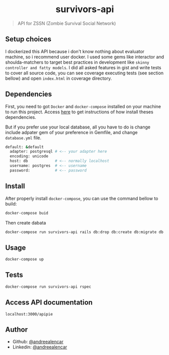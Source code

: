 <h1 align="center">survivors-api</h1>
<p>
</p>

> API for ZSSN (Zombie Survival Social Network)

## Setup choices

I dockerized this API because i don't know nothing about evaluator machine, so i recommend user docker.
I used some gems like interactor and shoulda-matchers to target best practices in development like `skinny controller and fatty models`. I did all asked features in gist and write tests to cover all source code, you can see coverage executing tests (see section bellow) and open `index.html` in coverage directory.

## Dependencies

First, you need to got `Docker` and `docker-compose` installed on your machine to run this project. Access [here](https://docs.docker.com/compose/install/#install-compose) to get instructions of how install theses dependencies.

But if you prefer use your local database, all you have to do is change include adpater gem of your preference in Gemfile, and change `database.yml` file.

```sh
default: &default
  adapter: postgresql # <-- your adapter here
  encoding: unicode
  host: db            # <-- normally localhost
  username: postgres  # <-- username
  password:           # <-- password
```

## Install

After properly install `docker-compose`, you can use the command bellow to build:
```sh
docker-compose buid
```

Then create dabata

```sh
docker-compose run survivors-api rails db:drop db:create db:migrate db:seed
```

## Usage

```sh
docker-compose up
```

## Tests

```sh
docker-compose run survivors-api rspec
```

## Access API documentation

`localhost:3000/apipie`

## Author

- Github: [@andreealencar](https://github.com/andreealencar)
- Linkedin: [@andreealencar](https://www.linkedin.com/in/andreealencar/)
